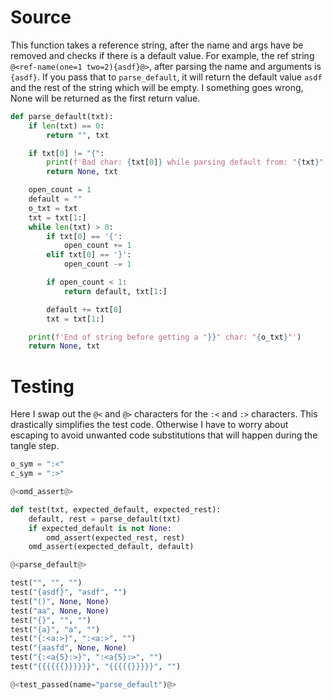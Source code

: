# Source

This function takes a reference string, after the name and args have be removed and checks if there is a default value. For example, the ref string `@<ref-name(one=1 two=2){asdf}@>`, after parsing the name and arguments is `{asdf}`. If you pass that to `parse_default`, it will return the default value `asdf` and the rest of the string which will be empty. I something goes wrong, None will be returned as the first return value.

```python {name=parse_default}
def parse_default(txt):
    if len(txt) == 0:
        return "", txt

    if txt[0] != "{":
        print(f'Bad char: {txt[0]} while parsing default from: "{txt}"')
        return None, txt

    open_count = 1
    default = ""
    o_txt = txt
    txt = txt[1:]
    while len(txt) > 0:
        if txt[0] == '{':
            open_count += 1
        elif txt[0] == '}':
            open_count -= 1

        if open_count < 1:
            return default, txt[1:]

        default += txt[0]
        txt = txt[1:]

    print(f'End of string before getting a "}}" char: "{o_txt}"')
    return None, txt
```

# Testing

Here I swap out the `@<` and `@>` characters for the `:<` and `:>` characters. This drastically simplifies the test code. Otherwise I have to worry about escaping to avoid unwanted code substitutions that will happen during the tangle step.

```python {name=parse_default_tests menu=true}
o_sym = ":<"
c_sym = ":>"

@<omd_assert@>

def test(txt, expected_default, expected_rest):
    default, rest = parse_default(txt)
    if expected_default is not None:
        omd_assert(expected_rest, rest)
    omd_assert(expected_default, default)

@<parse_default@>

test("", "", "")
test("{asdf}", "asdf", "")
test("()", None, None)
test("aa", None, None)
test("{}", "", "")
test("{a}", "a", "")
test("{:<a:>}", ":<a:>", "")
test("{aasfd", None, None)
test("{:<a{5}:>}", ":<a{5}:>", "")
test("{{{{{{}}}}}}", "{{{{{}}}}}", "")

@<test_passed(name="parse_default")@>
```
